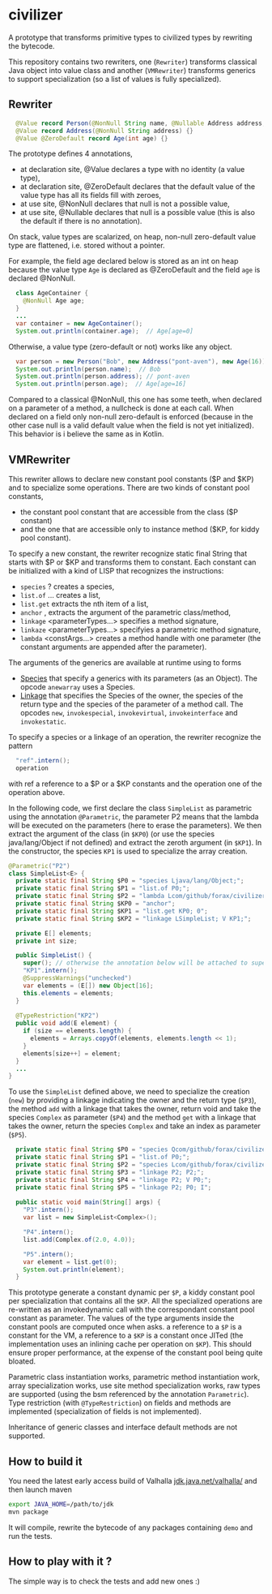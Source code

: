 # civilizer
A prototype that transforms primitive types to civilized types by rewriting the bytecode.

This repository contains two rewriters, one (`Rewriter`) transforms classical Java object into value class 
and another (`VMRewriter`) transforms generics to support specialization (so a list of values is fully specialized).

## Rewriter

```java
  @Value record Person(@NonNull String name, @Nullable Address address, @NonNull Age age) {}
  @Value record Address(@NonNull String address) {}
  @Value @ZeroDefault record Age(int age) {}
```

The prototype defines 4 annotations,
- at declaration site, @Value declares a type with no identity (a value type),
- at declaration site, @ZeroDefault declares that the default value of the value type has all its fields fill with zeroes,
- at use site, @NonNull declares that null is not a possible value,
- at use site, @Nullable declares that null is a possible value (this is also the default if there is no annotation).

On stack, value types are scalarized, on heap, non-null zero-default value type are flattened, i.e. stored without a pointer.

For example, the field age declared below is stored as an int on heap because the value type `Age` is declared as @ZeroDefault and
the field `age` is declared @NonNull. 
```java
  class AgeContainer {
    @NonNull Age age;
  }
  ...
  var container = new AgeContainer();
  System.out.println(container.age);  // Age[age=0]
```

Otherwise, a value type (zero-default or not) works like any object.
```java
  var person = new Person("Bob", new Address("pont-aven"), new Age(16));
  System.out.println(person.name);  // Bob
  System.out.println(person.address); // pont-aven
  System.out.println(person.age);  // Age[age=16]
```

Compared to a classical @NonNull, this one has some teeth, when declared on a parameter of a method, a nullcheck is done at each call. When declared on a field only non-null zero-default is enforced (because in the other case null is a valid default value when the field is not yet initialized).
This behavior is i believe the same as in Kotlin.


## VMRewriter

This rewriter allows to declare new constant pool constants ($P and $KP) and to specialize some operations.
There are two kinds of constant pool constants,
- the constant pool constant that are accessible from the class ($P constant)
- and the one that are accessible only to instance method ($KP, for kiddy pool constant).

To specify a new constant, the rewriter recognize static final String that starts with $P or $KP and
transforms them to constant.
Each constant can be initialized with a kind of LISP that recognizes the instructions:
- `species` <class> <parameter>? creates a species,
- `list.of` <args>... creates a list,
- `list.get` <list> <index> extracts the nth item of a list,
- `anchor` <arg>, extracts the argument of the parametric class/method,
- `linkage` <owner> <returnType> <parameterTypes...> specifies a method signature,
- `linkaze` <owner> <parameters> <returnType> <parameterTypes...> specifyies a parametric method signature,
- `lambda` <class> <name> <constArgs...> creates a method handle with one parameter (the constant arguments are appended after the parameter).

The arguments of the generics are available at runtime using to forms
- [Species](src/main/java/com/github/forax/civilizer/vm/Species.java) that specify a generics
  with its parameters (as an Object).
  The opcode `anewarray` uses a Species.
- [Linkage](src/main/java/com/github/forax/civilizer/vm/Linkage.java) that specifies the Species of the owner,
  the species of the return type and the species of the parameter of a method call.
  The opcodes `new`, `invokespecial`, `invokevirtual`, `invokeinterface` and `invokestatic`.

To specify a species or a linkage of an operation, the rewriter recognize the pattern
```java
  "ref".intern();
  operation
```
with ref a reference to a $P or a $KP constants and the operation one of the operation above.

In the following code, we first declare the class `SimpleList` as parametric using the annotation `@Parametric`,
the parameter P2 means that the lambda will be executed on the parameters (here to erase the parameters).
We then extract the argument of the class (in `$KP0`) (or use the species java/lang/Object
if not defined) and extract the zeroth argument (in `$KP1`).
In the constructor, the species `KP1` is used to specialize the array creation.
```java
@Parametric("P2")
class SimpleList<E> {
  private static final String $P0 = "species Ljava/lang/Object;";
  private static final String $P1 = "list.of P0;";
  private static final String $P2 = "lambda Lcom/github/forax/civilizer/vm/RT; \"erase\" P1;";
  private static final String $KP0 = "anchor";
  private static final String $KP1 = "list.get KP0; 0";
  private static final String $KP2 = "linkage LSimpleList; V KP1;";

  private E[] elements;
  private int size;

  public SimpleList() {
    super(); // otherwise the annotation below will be attached to super()
    "KP1".intern();
    @SuppressWarnings("unchecked")
    var elements = (E[]) new Object[16];
    this.elements = elements;
  }
  
  @TypeRestriction("KP2")
  public void add(E element) {
    if (size == elements.length) {
      elements = Arrays.copyOf(elements, elements.length << 1);
    }
    elements[size++] = element;
  }
  ...
}
```

To use the `SimpleList` defined above, we need to specialize the creation (`new`) by providing a linkage indicating
the owner and the return type (`$P3`), the method `add` with a linkage that takes the owner, return void and take
the species `Complex` as parameter (`$P4`) and the method `get` with a linkage that takes the owner, return the species
`Complex` and take an index as parameter (`$P5`).
```java
  private static final String $P0 = "species Qcom/github/forax/civilizer/demo/Complex;";
  private static final String $P1 = "list.of P0;";
  private static final String $P2 = "species Lcom/github/forax/civilizer/species/ValueSpecializedTest$SimpleList; P1;";
  private static final String $P3 = "linkage P2; P2;";
  private static final String $P4 = "linkage P2; V P0;";
  private static final String $P5 = "linkage P2; P0; I";
  
  public static void main(String[] args) {
    "P3".intern();
    var list = new SimpleList<Complex>();

    "P4".intern();
    list.add(Complex.of(2.0, 4.0));

    "P5".intern();
    var element = list.get(0);
    System.out.println(element);
  }
```

This prototype generate a constant dynamic per `$P`, a kiddy constant pool per specialization that contains
all the `$KP`. 
All the specialized operations are re-written as an invokedynamic call with the correspondant constant pool constant
as parameter.
The values of the type arguments inside the constant pools are computed once when asks. a reference to a `$P` is a constant
for the VM, a reference to a `$KP` is a constant once JITed (the implementation uses an inlining cache per operation on `$KP`).
This should ensure proper performance, at the expense of the constant pool being quite bloated.

Parametric class instantiation works, parametric method instantiation work, array specialization works,
use site method specialization works, raw types are supported (using the bsm referenced by the annotation `Parametric`).
Type restriction (with `@TypeRestriction`) on fields and methods are implemented (specialization of fields is not implemented).

Inheritance of generic classes and interface default methods are not supported.


## How to build it

You need the latest early access build of Valhalla [jdk.java.net/valhalla/](https://jdk.java.net/valhalla/)
and then launch maven
```bash
export JAVA_HOME=/path/to/jdk
mvn package
```

It will compile, rewrite the bytecode of any packages containing `demo` and run the tests.

## How to play with it ?

The simple way is to check the tests and add new ones :)

